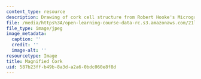 ```yaml
---
content_type: resource
description: Drawing of cork cell structure from Robert Hooke's Micrographia.
file: /media/https%3A/open-learning-course-data-rc.s3.amazonaws.com/21l-016-learning-from-the-past-drama-science-performance-spring-2009/587b23ffb49b8a3da2a60bdc060e8f8d_cork.jpg
file_type: image/jpeg
image_metadata:
  caption: ''
  credit: ''
  image-alt: ''
resourcetype: Image
title: Magnified Cork
uid: 587b23ff-b49b-8a3d-a2a6-0bdc060e8f8d
---
```

